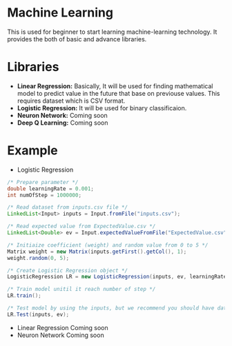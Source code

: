 # Machine Learning
  This is used for beginner to start learning machine-learning technology. It provides the both of basic and advance libraries.

# Libraries
  - __Linear Regression:__ 
    Basically, It will be used for finding mathematical model to predict value in the future that base on previouse values. This requires dataset which is CSV format.
  - __Logistic Regression:__
    It will be used for binary classificaion. 
  - __Neuron Network:__
    Coming soon
  - __Deep Q Learning:__
    Coming soon
    
# Example
  
  - Logistic Regression
  ```java
  /* Prepare parameter */
  double learningRate = 0.001;
  int numOfStep = 1000000;
  
  /* Read dataset from inputs.csv file */
  LinkedList<Input> inputs = Input.fromFile("inputs.csv");
  
  /* Read expected value from ExpectedValue.csv */
  LinkedList<Double> ev = Input.expectedValueFromFile("ExpectedValue.csv");
  
  /* Initiaize coefficient (weight) and random value from 0 to 5 */
  Matrix weight = new Matrix(inputs.getFirst().getCol(), 1);
  weight.random(0, 5);

  /* Create Logistic Regression object */
  LogisticRegression LR = new LogisticRegression(inputs, ev, learningRate, numOfStep, weight);
  
  /* Train model unitil it reach number of step */
  LR.train();
  
  /* Test model by using the inputs, but we recommend you should have dataset for testing the model particularly */
  LR.Test(inputs, ev);
  ```
  - Linear Regression
    Coming soon
  - Neuron Network
    Coming soon
